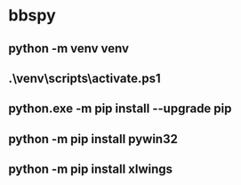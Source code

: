 # bbspy

## python -m venv venv
## .\venv\scripts\activate.ps1
## python.exe -m pip install --upgrade pip
## python -m pip install pywin32 
## python -m pip install xlwings